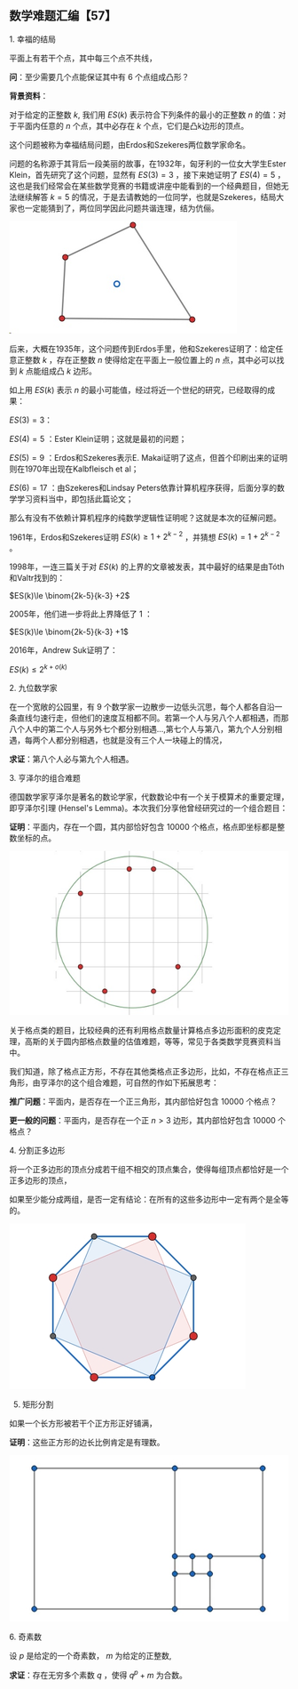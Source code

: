 ## 数学难题汇编【57】

1. 幸福的结局

平面上有若干个点，其中每三个点不共线，

**问**：至少需要几个点能保证其中有 $6$ 个点组成凸形？

**背景资料**：

对于给定的正整数 $k,$ 我们用 $ES(k)$ 表示符合下列条件的最小的正整数 $n$ 的值：对于平面内任意的 $n$ 个点，其中必存在 $k$ 个点，它们是凸k边形的顶点。

这个问题被称为幸福结局问题，由Erdos和Szekeres两位数学家命名。

问题的名称源于其背后一段美丽的故事，在1932年，匈牙利的一位女大学生Ester Klein，首先研究了这个问题，显然有 $ES(3)=3$ ，接下来她证明了 $ES(4)=5$ ，这也是我们经常会在某些数学竞赛的书籍或讲座中能看到的一个经典题目，但她无法继续解答 $k=5$ 的情况，于是去请教她的一位同学，也就是Szekeres，结局大家也一定能猜到了，两位同学因此问题共谐连理，结为伉俪。

![图1](/pics/p57-1.png)

后来，大概在1935年，这个问题传到Erdos手里，他和Szekeres证明了：给定任意正整数 $k$ ，存在正整数 $n$ 使得给定在平面上一般位置上的 $n$ 点，其中必可以找到 $k$ 点能组成凸 $k$ 边形。

如上用 $ES(k)$ 表示 $n$ 的最小可能值，经过将近一个世纪的研究，已经取得的成果：

$ES(3) = 3$：
    
$ES(4) = 5$ ：Ester Klein证明；这就是最初的问题；
    
$ES(5) = 9$ ：Erdos和Szekeres表示E. Makai证明了这点，但首个印刷出来的证明则在1970年出现在Kalbfleisch et al；
    
$ES(6) = 17$ ：由Szekeres和Lindsay Peters依靠计算机程序获得，后面分享的数学学习资料当中，即包括此篇论文；

那么有没有不依赖计算机程序的纯数学逻辑性证明呢？这就是本次的征解问题。

1961年，Erdos和Szekeres证明 $ES(k) \ge 1 + 2^{k−2}$ ，并猜想 $ES(k) = 1 + 2^{k−2}$ 。

1998年，一连三篇关于对 $ES(k)$ 的上界的文章被发表，其中最好的结果是由Tóth和Valtr找到的：

$ES(k)\le \binom{2k-5}{k-3} +2$

2005年，他们进一步将此上界降低了 $1$ ：

$ES(k)\le \binom{2k-5}{k-3} +1$

2016年，Andrew Suk证明了：

$ES(k)\le 2^{k+o(k)}$

2. 九位数学家

在一个宽敞的公园里，有 $9$ 个数学家一边散步一边低头沉思，每个人都各自沿一条直线匀速行走，但他们的速度互相都不同。若第一个人与另八个人都相遇，而那八个人中的第二个人与另外七个都分别相遇...,第七个人与第八，第九个人分别相遇，每两个人都分别相遇，也就是没有三个人一块碰上的情况，

**求证**：第八个人必与第九个人相遇。

3. 亨泽尔的组合难题

德国数学家亨泽尔是著名的数论学家，代数数论中有一个关于模算术的重要定理，即亨泽尔引理 (Hensel's Lemma)。本次我们分享他曾经研究过的一个组合题目：

**证明**：平面内，存在一个圆，其内部恰好包含 $10000$ 个格点，格点即坐标都是整数坐标的点。

![图2](/pics/p57-2.png)

关于格点类的题目，比较经典的还有利用格点数量计算格点多边形面积的皮克定理，高斯的关于圆内部格点数量的估值难题，等等，常见于各类数学竞赛资料当中。

我们知道，除了格点正方形，不存在其他类格点正多边形，比如，不存在格点正三角形，由亨泽尔的这个组合难题，可自然的作如下拓展思考：

**推广问题**：平面内，是否存在一个正三角形，其内部恰好包含 $10000$ 个格点？

**更一般的问题**：平面内，是否存在一个正 $n\gt 3$ 边形，其内部恰好包含 $10000$ 个格点？

4. 分割正多边形

将一个正多边形的顶点分成若干组不相交的顶点集合，使得每组顶点都恰好是一个正多边形的顶点，

如果至少能分成两组，是否一定有结论：在所有的这些多边形中一定有两个是全等的。

![图3](/pics/p57-3.png)

5. 矩形分割

如果一个长方形被若干个正方形正好铺满，

**证明**：这些正方形的边长比例肯定是有理数。

![图4](/pics/p57-4.png)

6. 奇素数

设 $p$ 是给定的一个奇素数， $m$ 为给定的正整数,

**求证**：存在无穷多个素数 $q$ ，使得 $q^p+m$ 为合数。

